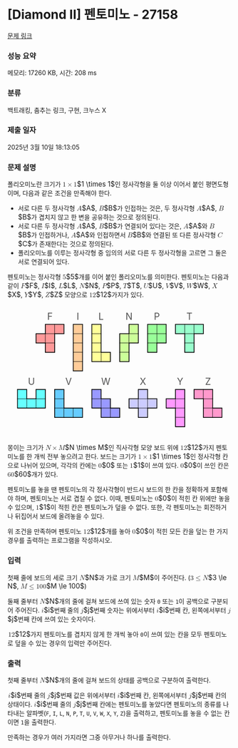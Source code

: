 # [Diamond II] 펜토미노 - 27158 

[문제 링크](https://www.acmicpc.net/problem/27158) 

### 성능 요약

메모리: 17260 KB, 시간: 208 ms

### 분류

백트래킹, 춤추는 링크, 구현, 크누스 X

### 제출 일자

2025년 3월 10일 18:13:05

### 문제 설명

<p>폴리오미노란 크기가 <mjx-container class="MathJax" jax="CHTML" style="font-size: 109%; position: relative;"><mjx-math class="MJX-TEX" aria-hidden="true"><mjx-mn class="mjx-n"><mjx-c class="mjx-c31"></mjx-c></mjx-mn><mjx-mo class="mjx-n" space="3"><mjx-c class="mjx-cD7"></mjx-c></mjx-mo><mjx-mn class="mjx-n" space="3"><mjx-c class="mjx-c31"></mjx-c></mjx-mn></mjx-math><mjx-assistive-mml unselectable="on" display="inline"><math xmlns="http://www.w3.org/1998/Math/MathML"><mn>1</mn><mo>×</mo><mn>1</mn></math></mjx-assistive-mml><span aria-hidden="true" class="no-mathjax mjx-copytext">$1 \times 1$</span></mjx-container>인 정사각형을 둘 이상 이어서 붙인 평면도형이며, 다음과 같은 조건을 만족해야 한다.</p>

<ul>
	<li>서로 다른 두 정사각형 <mjx-container class="MathJax" jax="CHTML" style="font-size: 109%; position: relative;"><mjx-math class="MJX-TEX" aria-hidden="true"><mjx-mi class="mjx-i"><mjx-c class="mjx-c1D434 TEX-I"></mjx-c></mjx-mi></mjx-math><mjx-assistive-mml unselectable="on" display="inline"><math xmlns="http://www.w3.org/1998/Math/MathML"><mi>A</mi></math></mjx-assistive-mml><span aria-hidden="true" class="no-mathjax mjx-copytext">$A$</span></mjx-container>, <mjx-container class="MathJax" jax="CHTML" style="font-size: 109%; position: relative;"><mjx-math class="MJX-TEX" aria-hidden="true"><mjx-mi class="mjx-i"><mjx-c class="mjx-c1D435 TEX-I"></mjx-c></mjx-mi></mjx-math><mjx-assistive-mml unselectable="on" display="inline"><math xmlns="http://www.w3.org/1998/Math/MathML"><mi>B</mi></math></mjx-assistive-mml><span aria-hidden="true" class="no-mathjax mjx-copytext">$B$</span></mjx-container>가 인접하는 것은, 두 정사각형 <mjx-container class="MathJax" jax="CHTML" style="font-size: 109%; position: relative;"><mjx-math class="MJX-TEX" aria-hidden="true"><mjx-mi class="mjx-i"><mjx-c class="mjx-c1D434 TEX-I"></mjx-c></mjx-mi></mjx-math><mjx-assistive-mml unselectable="on" display="inline"><math xmlns="http://www.w3.org/1998/Math/MathML"><mi>A</mi></math></mjx-assistive-mml><span aria-hidden="true" class="no-mathjax mjx-copytext">$A$</span></mjx-container>, <mjx-container class="MathJax" jax="CHTML" style="font-size: 109%; position: relative;"><mjx-math class="MJX-TEX" aria-hidden="true"><mjx-mi class="mjx-i"><mjx-c class="mjx-c1D435 TEX-I"></mjx-c></mjx-mi></mjx-math><mjx-assistive-mml unselectable="on" display="inline"><math xmlns="http://www.w3.org/1998/Math/MathML"><mi>B</mi></math></mjx-assistive-mml><span aria-hidden="true" class="no-mathjax mjx-copytext">$B$</span></mjx-container>가 겹치지 않고 한 변을 공유하는 것으로 정의된다.</li>
	<li>서로 다른 두 정사각형 <mjx-container class="MathJax" jax="CHTML" style="font-size: 109%; position: relative;"><mjx-math class="MJX-TEX" aria-hidden="true"><mjx-mi class="mjx-i"><mjx-c class="mjx-c1D434 TEX-I"></mjx-c></mjx-mi></mjx-math><mjx-assistive-mml unselectable="on" display="inline"><math xmlns="http://www.w3.org/1998/Math/MathML"><mi>A</mi></math></mjx-assistive-mml><span aria-hidden="true" class="no-mathjax mjx-copytext">$A$</span></mjx-container>, <mjx-container class="MathJax" jax="CHTML" style="font-size: 109%; position: relative;"><mjx-math class="MJX-TEX" aria-hidden="true"><mjx-mi class="mjx-i"><mjx-c class="mjx-c1D435 TEX-I"></mjx-c></mjx-mi></mjx-math><mjx-assistive-mml unselectable="on" display="inline"><math xmlns="http://www.w3.org/1998/Math/MathML"><mi>B</mi></math></mjx-assistive-mml><span aria-hidden="true" class="no-mathjax mjx-copytext">$B$</span></mjx-container>가 연결되어 있다는 것은, <mjx-container class="MathJax" jax="CHTML" style="font-size: 109%; position: relative;"><mjx-math class="MJX-TEX" aria-hidden="true"><mjx-mi class="mjx-i"><mjx-c class="mjx-c1D434 TEX-I"></mjx-c></mjx-mi></mjx-math><mjx-assistive-mml unselectable="on" display="inline"><math xmlns="http://www.w3.org/1998/Math/MathML"><mi>A</mi></math></mjx-assistive-mml><span aria-hidden="true" class="no-mathjax mjx-copytext">$A$</span></mjx-container>와 <mjx-container class="MathJax" jax="CHTML" style="font-size: 109%; position: relative;"><mjx-math class="MJX-TEX" aria-hidden="true"><mjx-mi class="mjx-i"><mjx-c class="mjx-c1D435 TEX-I"></mjx-c></mjx-mi></mjx-math><mjx-assistive-mml unselectable="on" display="inline"><math xmlns="http://www.w3.org/1998/Math/MathML"><mi>B</mi></math></mjx-assistive-mml><span aria-hidden="true" class="no-mathjax mjx-copytext">$B$</span></mjx-container>가 인접하거나, <mjx-container class="MathJax" jax="CHTML" style="font-size: 109%; position: relative;"><mjx-math class="MJX-TEX" aria-hidden="true"><mjx-mi class="mjx-i"><mjx-c class="mjx-c1D434 TEX-I"></mjx-c></mjx-mi></mjx-math><mjx-assistive-mml unselectable="on" display="inline"><math xmlns="http://www.w3.org/1998/Math/MathML"><mi>A</mi></math></mjx-assistive-mml><span aria-hidden="true" class="no-mathjax mjx-copytext">$A$</span></mjx-container>와 인접하면서 <mjx-container class="MathJax" jax="CHTML" style="font-size: 109%; position: relative;"><mjx-math class="MJX-TEX" aria-hidden="true"><mjx-mi class="mjx-i"><mjx-c class="mjx-c1D435 TEX-I"></mjx-c></mjx-mi></mjx-math><mjx-assistive-mml unselectable="on" display="inline"><math xmlns="http://www.w3.org/1998/Math/MathML"><mi>B</mi></math></mjx-assistive-mml><span aria-hidden="true" class="no-mathjax mjx-copytext">$B$</span></mjx-container>와 연결된 또 다른 정사각형 <mjx-container class="MathJax" jax="CHTML" style="font-size: 109%; position: relative;"><mjx-math class="MJX-TEX" aria-hidden="true"><mjx-mi class="mjx-i"><mjx-c class="mjx-c1D436 TEX-I"></mjx-c></mjx-mi></mjx-math><mjx-assistive-mml unselectable="on" display="inline"><math xmlns="http://www.w3.org/1998/Math/MathML"><mi>C</mi></math></mjx-assistive-mml><span aria-hidden="true" class="no-mathjax mjx-copytext">$C$</span></mjx-container>가 존재한다는 것으로 정의된다.</li>
	<li>폴리오미노를 이루는 정사각형 중 임의의 서로 다른 두 정사각형을 고르면 그 둘은 서로 연결되어 있다.</li>
</ul>

<p>펜토미노는 정사각형 <mjx-container class="MathJax" jax="CHTML" style="font-size: 109%; position: relative;"><mjx-math class="MJX-TEX" aria-hidden="true"><mjx-mn class="mjx-n"><mjx-c class="mjx-c35"></mjx-c></mjx-mn></mjx-math><mjx-assistive-mml unselectable="on" display="inline"><math xmlns="http://www.w3.org/1998/Math/MathML"><mn>5</mn></math></mjx-assistive-mml><span aria-hidden="true" class="no-mathjax mjx-copytext">$5$</span></mjx-container>개를 이어 붙인 폴리오미노를 의미한다. 펜토미노는 다음과 같이 <mjx-container class="MathJax" jax="CHTML" style="font-size: 109%; position: relative;"><mjx-math class="MJX-TEX" aria-hidden="true"><mjx-mi class="mjx-i"><mjx-c class="mjx-c1D439 TEX-I"></mjx-c></mjx-mi></mjx-math><mjx-assistive-mml unselectable="on" display="inline"><math xmlns="http://www.w3.org/1998/Math/MathML"><mi>F</mi></math></mjx-assistive-mml><span aria-hidden="true" class="no-mathjax mjx-copytext">$F$</span></mjx-container>, <mjx-container class="MathJax" jax="CHTML" style="font-size: 109%; position: relative;"><mjx-math class="MJX-TEX" aria-hidden="true"><mjx-mi class="mjx-i"><mjx-c class="mjx-c1D43C TEX-I"></mjx-c></mjx-mi></mjx-math><mjx-assistive-mml unselectable="on" display="inline"><math xmlns="http://www.w3.org/1998/Math/MathML"><mi>I</mi></math></mjx-assistive-mml><span aria-hidden="true" class="no-mathjax mjx-copytext">$I$</span></mjx-container>, <mjx-container class="MathJax" jax="CHTML" style="font-size: 109%; position: relative;"><mjx-math class="MJX-TEX" aria-hidden="true"><mjx-mi class="mjx-i"><mjx-c class="mjx-c1D43F TEX-I"></mjx-c></mjx-mi></mjx-math><mjx-assistive-mml unselectable="on" display="inline"><math xmlns="http://www.w3.org/1998/Math/MathML"><mi>L</mi></math></mjx-assistive-mml><span aria-hidden="true" class="no-mathjax mjx-copytext">$L$</span></mjx-container>, <mjx-container class="MathJax" jax="CHTML" style="font-size: 109%; position: relative;"><mjx-math class="MJX-TEX" aria-hidden="true"><mjx-mi class="mjx-i"><mjx-c class="mjx-c1D441 TEX-I"></mjx-c></mjx-mi></mjx-math><mjx-assistive-mml unselectable="on" display="inline"><math xmlns="http://www.w3.org/1998/Math/MathML"><mi>N</mi></math></mjx-assistive-mml><span aria-hidden="true" class="no-mathjax mjx-copytext">$N$</span></mjx-container>, <mjx-container class="MathJax" jax="CHTML" style="font-size: 109%; position: relative;"><mjx-math class="MJX-TEX" aria-hidden="true"><mjx-mi class="mjx-i"><mjx-c class="mjx-c1D443 TEX-I"></mjx-c></mjx-mi></mjx-math><mjx-assistive-mml unselectable="on" display="inline"><math xmlns="http://www.w3.org/1998/Math/MathML"><mi>P</mi></math></mjx-assistive-mml><span aria-hidden="true" class="no-mathjax mjx-copytext">$P$</span></mjx-container>, <mjx-container class="MathJax" jax="CHTML" style="font-size: 109%; position: relative;"><mjx-math class="MJX-TEX" aria-hidden="true"><mjx-mi class="mjx-i"><mjx-c class="mjx-c1D447 TEX-I"></mjx-c></mjx-mi></mjx-math><mjx-assistive-mml unselectable="on" display="inline"><math xmlns="http://www.w3.org/1998/Math/MathML"><mi>T</mi></math></mjx-assistive-mml><span aria-hidden="true" class="no-mathjax mjx-copytext">$T$</span></mjx-container>, <mjx-container class="MathJax" jax="CHTML" style="font-size: 109%; position: relative;"><mjx-math class="MJX-TEX" aria-hidden="true"><mjx-mi class="mjx-i"><mjx-c class="mjx-c1D448 TEX-I"></mjx-c></mjx-mi></mjx-math><mjx-assistive-mml unselectable="on" display="inline"><math xmlns="http://www.w3.org/1998/Math/MathML"><mi>U</mi></math></mjx-assistive-mml><span aria-hidden="true" class="no-mathjax mjx-copytext">$U$</span></mjx-container>, <mjx-container class="MathJax" jax="CHTML" style="font-size: 109%; position: relative;"><mjx-math class="MJX-TEX" aria-hidden="true"><mjx-mi class="mjx-i"><mjx-c class="mjx-c1D449 TEX-I"></mjx-c></mjx-mi></mjx-math><mjx-assistive-mml unselectable="on" display="inline"><math xmlns="http://www.w3.org/1998/Math/MathML"><mi>V</mi></math></mjx-assistive-mml><span aria-hidden="true" class="no-mathjax mjx-copytext">$V$</span></mjx-container>, <mjx-container class="MathJax" jax="CHTML" style="font-size: 109%; position: relative;"><mjx-math class="MJX-TEX" aria-hidden="true"><mjx-mi class="mjx-i"><mjx-c class="mjx-c1D44A TEX-I"></mjx-c></mjx-mi></mjx-math><mjx-assistive-mml unselectable="on" display="inline"><math xmlns="http://www.w3.org/1998/Math/MathML"><mi>W</mi></math></mjx-assistive-mml><span aria-hidden="true" class="no-mathjax mjx-copytext">$W$</span></mjx-container>, <mjx-container class="MathJax" jax="CHTML" style="font-size: 109%; position: relative;"><mjx-math class="MJX-TEX" aria-hidden="true"><mjx-mi class="mjx-i"><mjx-c class="mjx-c1D44B TEX-I"></mjx-c></mjx-mi></mjx-math><mjx-assistive-mml unselectable="on" display="inline"><math xmlns="http://www.w3.org/1998/Math/MathML"><mi>X</mi></math></mjx-assistive-mml><span aria-hidden="true" class="no-mathjax mjx-copytext">$X$</span></mjx-container>, <mjx-container class="MathJax" jax="CHTML" style="font-size: 109%; position: relative;"><mjx-math class="MJX-TEX" aria-hidden="true"><mjx-mi class="mjx-i"><mjx-c class="mjx-c1D44C TEX-I"></mjx-c></mjx-mi></mjx-math><mjx-assistive-mml unselectable="on" display="inline"><math xmlns="http://www.w3.org/1998/Math/MathML"><mi>Y</mi></math></mjx-assistive-mml><span aria-hidden="true" class="no-mathjax mjx-copytext">$Y$</span></mjx-container>, <mjx-container class="MathJax" jax="CHTML" style="font-size: 109%; position: relative;"><mjx-math class="MJX-TEX" aria-hidden="true"><mjx-mi class="mjx-i"><mjx-c class="mjx-c1D44D TEX-I"></mjx-c></mjx-mi></mjx-math><mjx-assistive-mml unselectable="on" display="inline"><math xmlns="http://www.w3.org/1998/Math/MathML"><mi>Z</mi></math></mjx-assistive-mml><span aria-hidden="true" class="no-mathjax mjx-copytext">$Z$</span></mjx-container> 모양으로 <mjx-container class="MathJax" jax="CHTML" style="font-size: 109%; position: relative;"><mjx-math class="MJX-TEX" aria-hidden="true"><mjx-mn class="mjx-n"><mjx-c class="mjx-c31"></mjx-c><mjx-c class="mjx-c32"></mjx-c></mjx-mn></mjx-math><mjx-assistive-mml unselectable="on" display="inline"><math xmlns="http://www.w3.org/1998/Math/MathML"><mn>12</mn></math></mjx-assistive-mml><span aria-hidden="true" class="no-mathjax mjx-copytext">$12$</span></mjx-container>가지가 있다.</p>

<div style="text-align:center;max-width:724.5px; margin: 0 auto"><svg preserveAspectRatio="xMinYMin meet" viewBox="0 0 724.5 424.5"> <text fill="#555555" font-size="30" text-anchor="middle" x="137.25" y="47.25">F</text> <text fill="#555555" font-size="30" text-anchor="middle" x="227.25" y="47.25">I</text> <text fill="#555555" font-size="30" text-anchor="middle" x="302.25" y="47.25">L</text> <text fill="#555555" font-size="30" text-anchor="middle" x="392.25" y="47.25">N</text> <text fill="#555555" font-size="30" text-anchor="middle" x="482.25" y="47.25">P</text> <text fill="#555555" font-size="30" text-anchor="middle" x="587.25" y="47.25">T</text> <text fill="#555555" font-size="30" text-anchor="middle" x="77.25" y="257.25">U</text> <text fill="#555555" font-size="30" text-anchor="middle" x="197.25" y="257.25">V</text> <text fill="#555555" font-size="30" text-anchor="middle" x="317.25" y="257.25">W</text> <text fill="#555555" font-size="30" text-anchor="middle" x="437.25" y="257.25">X</text> <text fill="#555555" font-size="30" text-anchor="middle" x="557.25" y="257.25">Y</text> <text fill="#555555" font-size="30" text-anchor="middle" x="647.25" y="257.25">Z</text> <rect height="30" style="fill:rgb(255,153,153);stroke-width:1;stroke:rgb(0,0,0)" width="30" x="122.25" y="62.25"></rect> <rect height="30" style="fill:rgb(255,153,153);stroke-width:1;stroke:rgb(0,0,0)" width="30" x="152.25" y="62.25"></rect> <rect height="30" style="fill:rgb(255,204,153);stroke-width:1;stroke:rgb(0,0,0)" width="30" x="212.25" y="62.25"></rect> <rect height="30" style="fill:rgb(255,255,153);stroke-width:1;stroke:rgb(0,0,0)" width="30" x="272.25" y="62.25"></rect> <rect height="30" style="fill:rgb(204,255,153);stroke-width:1;stroke:rgb(0,0,0)" width="30" x="392.25" y="62.25"></rect> <rect height="30" style="fill:rgb(153,255,153);stroke-width:1;stroke:rgb(0,0,0)" width="30" x="452.25" y="62.25"></rect> <rect height="30" style="fill:rgb(153,255,153);stroke-width:1;stroke:rgb(0,0,0)" width="30" x="482.25" y="62.25"></rect> <rect height="30" style="fill:rgb(153,255,204);stroke-width:1;stroke:rgb(0,0,0)" width="30" x="542.25" y="62.25"></rect> <rect height="30" style="fill:rgb(153,255,204);stroke-width:1;stroke:rgb(0,0,0)" width="30" x="572.25" y="62.25"></rect> <rect height="30" style="fill:rgb(153,255,204);stroke-width:1;stroke:rgb(0,0,0)" width="30" x="602.25" y="62.25"></rect> <rect height="30" style="fill:rgb(255,153,153);stroke-width:1;stroke:rgb(0,0,0)" width="30" x="92.25" y="92.25"></rect> <rect height="30" style="fill:rgb(255,153,153);stroke-width:1;stroke:rgb(0,0,0)" width="30" x="122.25" y="92.25"></rect> <rect height="30" style="fill:rgb(255,204,153);stroke-width:1;stroke:rgb(0,0,0)" width="30" x="212.25" y="92.25"></rect> <rect height="30" style="fill:rgb(255,255,153);stroke-width:1;stroke:rgb(0,0,0)" width="30" x="272.25" y="92.25"></rect> <rect height="30" style="fill:rgb(204,255,153);stroke-width:1;stroke:rgb(0,0,0)" width="30" x="362.25" y="92.25"></rect> <rect height="30" style="fill:rgb(204,255,153);stroke-width:1;stroke:rgb(0,0,0)" width="30" x="392.25" y="92.25"></rect> <rect height="30" style="fill:rgb(153,255,153);stroke-width:1;stroke:rgb(0,0,0)" width="30" x="452.25" y="92.25"></rect> <rect height="30" style="fill:rgb(153,255,153);stroke-width:1;stroke:rgb(0,0,0)" width="30" x="482.25" y="92.25"></rect> <rect height="30" style="fill:rgb(153,255,204);stroke-width:1;stroke:rgb(0,0,0)" width="30" x="572.25" y="92.25"></rect> <rect height="30" style="fill:rgb(255,153,153);stroke-width:1;stroke:rgb(0,0,0)" width="30" x="122.25" y="122.25"></rect> <rect height="30" style="fill:rgb(255,204,153);stroke-width:1;stroke:rgb(0,0,0)" width="30" x="212.25" y="122.25"></rect> <rect height="30" style="fill:rgb(255,255,153);stroke-width:1;stroke:rgb(0,0,0)" width="30" x="272.25" y="122.25"></rect> <rect height="30" style="fill:rgb(204,255,153);stroke-width:1;stroke:rgb(0,0,0)" width="30" x="362.25" y="122.25"></rect> <rect height="30" style="fill:rgb(153,255,153);stroke-width:1;stroke:rgb(0,0,0)" width="30" x="452.25" y="122.25"></rect> <rect height="30" style="fill:rgb(153,255,204);stroke-width:1;stroke:rgb(0,0,0)" width="30" x="572.25" y="122.25"></rect> <rect height="30" style="fill:rgb(255,204,153);stroke-width:1;stroke:rgb(0,0,0)" width="30" x="212.25" y="152.25"></rect> <rect height="30" style="fill:rgb(255,255,153);stroke-width:1;stroke:rgb(0,0,0)" width="30" x="272.25" y="152.25"></rect> <rect height="30" style="fill:rgb(255,255,153);stroke-width:1;stroke:rgb(0,0,0)" width="30" x="302.25" y="152.25"></rect> <rect height="30" style="fill:rgb(204,255,153);stroke-width:1;stroke:rgb(0,0,0)" width="30" x="362.25" y="152.25"></rect> <rect height="30" style="fill:rgb(255,204,153);stroke-width:1;stroke:rgb(0,0,0)" width="30" x="212.25" y="182.25"></rect> <rect height="30" style="fill:rgb(102,255,255);stroke-width:1;stroke:rgb(0,0,0)" width="30" x="32.25" y="272.25"></rect> <rect height="30" style="fill:rgb(102,255,255);stroke-width:1;stroke:rgb(0,0,0)" width="30" x="92.25" y="272.25"></rect> <rect height="30" style="fill:rgb(102,204,255);stroke-width:1;stroke:rgb(0,0,0)" width="30" x="152.25" y="272.25"></rect> <rect height="30" style="fill:rgb(153,153,255);stroke-width:1;stroke:rgb(0,0,0)" width="30" x="272.25" y="272.25"></rect> <rect height="30" style="fill:rgb(204,204,255);stroke-width:1;stroke:rgb(0,0,0)" width="30" x="422.25" y="272.25"></rect> <rect height="30" style="fill:rgb(255,153,255);stroke-width:1;stroke:rgb(0,0,0)" width="30" x="542.25" y="272.25"></rect> <rect height="30" style="fill:rgb(255,153,204);stroke-width:1;stroke:rgb(0,0,0)" width="30" x="602.25" y="272.25"></rect> <rect height="30" style="fill:rgb(255,153,204);stroke-width:1;stroke:rgb(0,0,0)" width="30" x="632.25" y="272.25"></rect> <rect height="30" style="fill:rgb(102,255,255);stroke-width:1;stroke:rgb(0,0,0)" width="30" x="32.25" y="302.25"></rect> <rect height="30" style="fill:rgb(102,255,255);stroke-width:1;stroke:rgb(0,0,0)" width="30" x="62.25" y="302.25"></rect> <rect height="30" style="fill:rgb(102,255,255);stroke-width:1;stroke:rgb(0,0,0)" width="30" x="92.25" y="302.25"></rect> <rect height="30" style="fill:rgb(102,204,255);stroke-width:1;stroke:rgb(0,0,0)" width="30" x="152.25" y="302.25"></rect> <rect height="30" style="fill:rgb(153,153,255);stroke-width:1;stroke:rgb(0,0,0)" width="30" x="272.25" y="302.25"></rect> <rect height="30" style="fill:rgb(153,153,255);stroke-width:1;stroke:rgb(0,0,0)" width="30" x="302.25" y="302.25"></rect> <rect height="30" style="fill:rgb(204,204,255);stroke-width:1;stroke:rgb(0,0,0)" width="30" x="392.25" y="302.25"></rect> <rect height="30" style="fill:rgb(204,204,255);stroke-width:1;stroke:rgb(0,0,0)" width="30" x="422.25" y="302.25"></rect> <rect height="30" style="fill:rgb(204,204,255);stroke-width:1;stroke:rgb(0,0,0)" width="30" x="452.25" y="302.25"></rect> <rect height="30" style="fill:rgb(255,153,255);stroke-width:1;stroke:rgb(0,0,0)" width="30" x="512.25" y="302.25"></rect> <rect height="30" style="fill:rgb(255,153,255);stroke-width:1;stroke:rgb(0,0,0)" width="30" x="542.25" y="302.25"></rect> <rect height="30" style="fill:rgb(255,153,204);stroke-width:1;stroke:rgb(0,0,0)" width="30" x="632.25" y="302.25"></rect> <rect height="30" style="fill:rgb(102,204,255);stroke-width:1;stroke:rgb(0,0,0)" width="30" x="152.25" y="332.25"></rect> <rect height="30" style="fill:rgb(102,204,255);stroke-width:1;stroke:rgb(0,0,0)" width="30" x="182.25" y="332.25"></rect> <rect height="30" style="fill:rgb(102,204,255);stroke-width:1;stroke:rgb(0,0,0)" width="30" x="212.25" y="332.25"></rect> <rect height="30" style="fill:rgb(153,153,255);stroke-width:1;stroke:rgb(0,0,0)" width="30" x="302.25" y="332.25"></rect> <rect height="30" style="fill:rgb(153,153,255);stroke-width:1;stroke:rgb(0,0,0)" width="30" x="332.25" y="332.25"></rect> <rect height="30" style="fill:rgb(204,204,255);stroke-width:1;stroke:rgb(0,0,0)" width="30" x="422.25" y="332.25"></rect> <rect height="30" style="fill:rgb(255,153,255);stroke-width:1;stroke:rgb(0,0,0)" width="30" x="542.25" y="332.25"></rect> <rect height="30" style="fill:rgb(255,153,204);stroke-width:1;stroke:rgb(0,0,0)" width="30" x="632.25" y="332.25"></rect> <rect height="30" style="fill:rgb(255,153,204);stroke-width:1;stroke:rgb(0,0,0)" width="30" x="662.25" y="332.25"></rect> <rect height="30" style="fill:rgb(255,153,255);stroke-width:1;stroke:rgb(0,0,0)" width="30" x="542.25" y="362.25"></rect> <line style="stroke:rgb(0,0,0);stroke-width:2.25;stroke-linecap:round" x1="122.25" x2="152.25" y1="62.25" y2="62.25"></line> <line style="stroke:rgb(0,0,0);stroke-width:2.25;stroke-linecap:round" x1="122.25" x2="122.25" y1="62.25" y2="92.25"></line> <line style="stroke:rgb(0,0,0);stroke-width:2.25;stroke-linecap:round" x1="152.25" x2="182.25" y1="62.25" y2="62.25"></line> <line style="stroke:rgb(0,0,0);stroke-width:2.25;stroke-linecap:round" x1="152.25" x2="182.25" y1="92.25" y2="92.25"></line> <line style="stroke:rgb(0,0,0);stroke-width:2.25;stroke-linecap:round" x1="182.25" x2="182.25" y1="62.25" y2="92.25"></line> <line style="stroke:rgb(0,0,0);stroke-width:2.25;stroke-linecap:round" x1="212.25" x2="242.25" y1="62.25" y2="62.25"></line> <line style="stroke:rgb(0,0,0);stroke-width:2.25;stroke-linecap:round" x1="212.25" x2="212.25" y1="62.25" y2="92.25"></line> <line style="stroke:rgb(0,0,0);stroke-width:2.25;stroke-linecap:round" x1="242.25" x2="242.25" y1="62.25" y2="92.25"></line> <line style="stroke:rgb(0,0,0);stroke-width:2.25;stroke-linecap:round" x1="272.25" x2="302.25" y1="62.25" y2="62.25"></line> <line style="stroke:rgb(0,0,0);stroke-width:2.25;stroke-linecap:round" x1="272.25" x2="272.25" y1="62.25" y2="92.25"></line> <line style="stroke:rgb(0,0,0);stroke-width:2.25;stroke-linecap:round" x1="302.25" x2="302.25" y1="62.25" y2="92.25"></line> <line style="stroke:rgb(0,0,0);stroke-width:2.25;stroke-linecap:round" x1="392.25" x2="422.25" y1="62.25" y2="62.25"></line> <line style="stroke:rgb(0,0,0);stroke-width:2.25;stroke-linecap:round" x1="392.25" x2="392.25" y1="62.25" y2="92.25"></line> <line style="stroke:rgb(0,0,0);stroke-width:2.25;stroke-linecap:round" x1="422.25" x2="422.25" y1="62.25" y2="92.25"></line> <line style="stroke:rgb(0,0,0);stroke-width:2.25;stroke-linecap:round" x1="452.25" x2="482.25" y1="62.25" y2="62.25"></line> <line style="stroke:rgb(0,0,0);stroke-width:2.25;stroke-linecap:round" x1="452.25" x2="452.25" y1="62.25" y2="92.25"></line> <line style="stroke:rgb(0,0,0);stroke-width:2.25;stroke-linecap:round" x1="482.25" x2="512.25" y1="62.25" y2="62.25"></line> <line style="stroke:rgb(0,0,0);stroke-width:2.25;stroke-linecap:round" x1="512.25" x2="512.25" y1="62.25" y2="92.25"></line> <line style="stroke:rgb(0,0,0);stroke-width:2.25;stroke-linecap:round" x1="542.25" x2="572.25" y1="62.25" y2="62.25"></line> <line style="stroke:rgb(0,0,0);stroke-width:2.25;stroke-linecap:round" x1="542.25" x2="542.25" y1="62.25" y2="92.25"></line> <line style="stroke:rgb(0,0,0);stroke-width:2.25;stroke-linecap:round" x1="542.25" x2="572.25" y1="92.25" y2="92.25"></line> <line style="stroke:rgb(0,0,0);stroke-width:2.25;stroke-linecap:round" x1="572.25" x2="602.25" y1="62.25" y2="62.25"></line> <line style="stroke:rgb(0,0,0);stroke-width:2.25;stroke-linecap:round" x1="602.25" x2="632.25" y1="62.25" y2="62.25"></line> <line style="stroke:rgb(0,0,0);stroke-width:2.25;stroke-linecap:round" x1="602.25" x2="632.25" y1="92.25" y2="92.25"></line> <line style="stroke:rgb(0,0,0);stroke-width:2.25;stroke-linecap:round" x1="632.25" x2="632.25" y1="62.25" y2="92.25"></line> <line style="stroke:rgb(0,0,0);stroke-width:2.25;stroke-linecap:round" x1="92.25" x2="122.25" y1="92.25" y2="92.25"></line> <line style="stroke:rgb(0,0,0);stroke-width:2.25;stroke-linecap:round" x1="92.25" x2="92.25" y1="92.25" y2="122.25"></line> <line style="stroke:rgb(0,0,0);stroke-width:2.25;stroke-linecap:round" x1="92.25" x2="122.25" y1="122.25" y2="122.25"></line> <line style="stroke:rgb(0,0,0);stroke-width:2.25;stroke-linecap:round" x1="152.25" x2="152.25" y1="92.25" y2="122.25"></line> <line style="stroke:rgb(0,0,0);stroke-width:2.25;stroke-linecap:round" x1="212.25" x2="212.25" y1="92.25" y2="122.25"></line> <line style="stroke:rgb(0,0,0);stroke-width:2.25;stroke-linecap:round" x1="242.25" x2="242.25" y1="92.25" y2="122.25"></line> <line style="stroke:rgb(0,0,0);stroke-width:2.25;stroke-linecap:round" x1="272.25" x2="272.25" y1="92.25" y2="122.25"></line> <line style="stroke:rgb(0,0,0);stroke-width:2.25;stroke-linecap:round" x1="302.25" x2="302.25" y1="92.25" y2="122.25"></line> <line style="stroke:rgb(0,0,0);stroke-width:2.25;stroke-linecap:round" x1="362.25" x2="392.25" y1="92.25" y2="92.25"></line> <line style="stroke:rgb(0,0,0);stroke-width:2.25;stroke-linecap:round" x1="362.25" x2="362.25" y1="92.25" y2="122.25"></line> <line style="stroke:rgb(0,0,0);stroke-width:2.25;stroke-linecap:round" x1="392.25" x2="422.25" y1="122.25" y2="122.25"></line> <line style="stroke:rgb(0,0,0);stroke-width:2.25;stroke-linecap:round" x1="422.25" x2="422.25" y1="92.25" y2="122.25"></line> <line style="stroke:rgb(0,0,0);stroke-width:2.25;stroke-linecap:round" x1="452.25" x2="452.25" y1="92.25" y2="122.25"></line> <line style="stroke:rgb(0,0,0);stroke-width:2.25;stroke-linecap:round" x1="482.25" x2="512.25" y1="122.25" y2="122.25"></line> <line style="stroke:rgb(0,0,0);stroke-width:2.25;stroke-linecap:round" x1="512.25" x2="512.25" y1="92.25" y2="122.25"></line> <line style="stroke:rgb(0,0,0);stroke-width:2.25;stroke-linecap:round" x1="572.25" x2="572.25" y1="92.25" y2="122.25"></line> <line style="stroke:rgb(0,0,0);stroke-width:2.25;stroke-linecap:round" x1="602.25" x2="602.25" y1="92.25" y2="122.25"></line> <line style="stroke:rgb(0,0,0);stroke-width:2.25;stroke-linecap:round" x1="122.25" x2="122.25" y1="122.25" y2="152.25"></line> <line style="stroke:rgb(0,0,0);stroke-width:2.25;stroke-linecap:round" x1="122.25" x2="152.25" y1="152.25" y2="152.25"></line> <line style="stroke:rgb(0,0,0);stroke-width:2.25;stroke-linecap:round" x1="152.25" x2="152.25" y1="122.25" y2="152.25"></line> <line style="stroke:rgb(0,0,0);stroke-width:2.25;stroke-linecap:round" x1="212.25" x2="212.25" y1="122.25" y2="152.25"></line> <line style="stroke:rgb(0,0,0);stroke-width:2.25;stroke-linecap:round" x1="242.25" x2="242.25" y1="122.25" y2="152.25"></line> <line style="stroke:rgb(0,0,0);stroke-width:2.25;stroke-linecap:round" x1="272.25" x2="272.25" y1="122.25" y2="152.25"></line> <line style="stroke:rgb(0,0,0);stroke-width:2.25;stroke-linecap:round" x1="302.25" x2="302.25" y1="122.25" y2="152.25"></line> <line style="stroke:rgb(0,0,0);stroke-width:2.25;stroke-linecap:round" x1="362.25" x2="362.25" y1="122.25" y2="152.25"></line> <line style="stroke:rgb(0,0,0);stroke-width:2.25;stroke-linecap:round" x1="392.25" x2="392.25" y1="122.25" y2="152.25"></line> <line style="stroke:rgb(0,0,0);stroke-width:2.25;stroke-linecap:round" x1="452.25" x2="452.25" y1="122.25" y2="152.25"></line> <line style="stroke:rgb(0,0,0);stroke-width:2.25;stroke-linecap:round" x1="452.25" x2="482.25" y1="152.25" y2="152.25"></line> <line style="stroke:rgb(0,0,0);stroke-width:2.25;stroke-linecap:round" x1="482.25" x2="482.25" y1="122.25" y2="152.25"></line> <line style="stroke:rgb(0,0,0);stroke-width:2.25;stroke-linecap:round" x1="572.25" x2="572.25" y1="122.25" y2="152.25"></line> <line style="stroke:rgb(0,0,0);stroke-width:2.25;stroke-linecap:round" x1="572.25" x2="602.25" y1="152.25" y2="152.25"></line> <line style="stroke:rgb(0,0,0);stroke-width:2.25;stroke-linecap:round" x1="602.25" x2="602.25" y1="122.25" y2="152.25"></line> <line style="stroke:rgb(0,0,0);stroke-width:2.25;stroke-linecap:round" x1="212.25" x2="212.25" y1="152.25" y2="182.25"></line> <line style="stroke:rgb(0,0,0);stroke-width:2.25;stroke-linecap:round" x1="242.25" x2="242.25" y1="152.25" y2="182.25"></line> <line style="stroke:rgb(0,0,0);stroke-width:2.25;stroke-linecap:round" x1="272.25" x2="272.25" y1="152.25" y2="182.25"></line> <line style="stroke:rgb(0,0,0);stroke-width:2.25;stroke-linecap:round" x1="272.25" x2="302.25" y1="182.25" y2="182.25"></line> <line style="stroke:rgb(0,0,0);stroke-width:2.25;stroke-linecap:round" x1="302.25" x2="332.25" y1="152.25" y2="152.25"></line> <line style="stroke:rgb(0,0,0);stroke-width:2.25;stroke-linecap:round" x1="302.25" x2="332.25" y1="182.25" y2="182.25"></line> <line style="stroke:rgb(0,0,0);stroke-width:2.25;stroke-linecap:round" x1="332.25" x2="332.25" y1="152.25" y2="182.25"></line> <line style="stroke:rgb(0,0,0);stroke-width:2.25;stroke-linecap:round" x1="362.25" x2="362.25" y1="152.25" y2="182.25"></line> <line style="stroke:rgb(0,0,0);stroke-width:2.25;stroke-linecap:round" x1="362.25" x2="392.25" y1="182.25" y2="182.25"></line> <line style="stroke:rgb(0,0,0);stroke-width:2.25;stroke-linecap:round" x1="392.25" x2="392.25" y1="152.25" y2="182.25"></line> <line style="stroke:rgb(0,0,0);stroke-width:2.25;stroke-linecap:round" x1="212.25" x2="212.25" y1="182.25" y2="212.25"></line> <line style="stroke:rgb(0,0,0);stroke-width:2.25;stroke-linecap:round" x1="212.25" x2="242.25" y1="212.25" y2="212.25"></line> <line style="stroke:rgb(0,0,0);stroke-width:2.25;stroke-linecap:round" x1="242.25" x2="242.25" y1="182.25" y2="212.25"></line> <line style="stroke:rgb(0,0,0);stroke-width:2.25;stroke-linecap:round" x1="32.25" x2="62.25" y1="272.25" y2="272.25"></line> <line style="stroke:rgb(0,0,0);stroke-width:2.25;stroke-linecap:round" x1="32.25" x2="32.25" y1="272.25" y2="302.25"></line> <line style="stroke:rgb(0,0,0);stroke-width:2.25;stroke-linecap:round" x1="62.25" x2="62.25" y1="272.25" y2="302.25"></line> <line style="stroke:rgb(0,0,0);stroke-width:2.25;stroke-linecap:round" x1="92.25" x2="122.25" y1="272.25" y2="272.25"></line> <line style="stroke:rgb(0,0,0);stroke-width:2.25;stroke-linecap:round" x1="92.25" x2="92.25" y1="272.25" y2="302.25"></line> <line style="stroke:rgb(0,0,0);stroke-width:2.25;stroke-linecap:round" x1="122.25" x2="122.25" y1="272.25" y2="302.25"></line> <line style="stroke:rgb(0,0,0);stroke-width:2.25;stroke-linecap:round" x1="152.25" x2="182.25" y1="272.25" y2="272.25"></line> <line style="stroke:rgb(0,0,0);stroke-width:2.25;stroke-linecap:round" x1="152.25" x2="152.25" y1="272.25" y2="302.25"></line> <line style="stroke:rgb(0,0,0);stroke-width:2.25;stroke-linecap:round" x1="182.25" x2="182.25" y1="272.25" y2="302.25"></line> <line style="stroke:rgb(0,0,0);stroke-width:2.25;stroke-linecap:round" x1="272.25" x2="302.25" y1="272.25" y2="272.25"></line> <line style="stroke:rgb(0,0,0);stroke-width:2.25;stroke-linecap:round" x1="272.25" x2="272.25" y1="272.25" y2="302.25"></line> <line style="stroke:rgb(0,0,0);stroke-width:2.25;stroke-linecap:round" x1="302.25" x2="302.25" y1="272.25" y2="302.25"></line> <line style="stroke:rgb(0,0,0);stroke-width:2.25;stroke-linecap:round" x1="422.25" x2="452.25" y1="272.25" y2="272.25"></line> <line style="stroke:rgb(0,0,0);stroke-width:2.25;stroke-linecap:round" x1="422.25" x2="422.25" y1="272.25" y2="302.25"></line> <line style="stroke:rgb(0,0,0);stroke-width:2.25;stroke-linecap:round" x1="452.25" x2="452.25" y1="272.25" y2="302.25"></line> <line style="stroke:rgb(0,0,0);stroke-width:2.25;stroke-linecap:round" x1="542.25" x2="572.25" y1="272.25" y2="272.25"></line> <line style="stroke:rgb(0,0,0);stroke-width:2.25;stroke-linecap:round" x1="542.25" x2="542.25" y1="272.25" y2="302.25"></line> <line style="stroke:rgb(0,0,0);stroke-width:2.25;stroke-linecap:round" x1="572.25" x2="572.25" y1="272.25" y2="302.25"></line> <line style="stroke:rgb(0,0,0);stroke-width:2.25;stroke-linecap:round" x1="602.25" x2="632.25" y1="272.25" y2="272.25"></line> <line style="stroke:rgb(0,0,0);stroke-width:2.25;stroke-linecap:round" x1="602.25" x2="602.25" y1="272.25" y2="302.25"></line> <line style="stroke:rgb(0,0,0);stroke-width:2.25;stroke-linecap:round" x1="602.25" x2="632.25" y1="302.25" y2="302.25"></line> <line style="stroke:rgb(0,0,0);stroke-width:2.25;stroke-linecap:round" x1="632.25" x2="662.25" y1="272.25" y2="272.25"></line> <line style="stroke:rgb(0,0,0);stroke-width:2.25;stroke-linecap:round" x1="662.25" x2="662.25" y1="272.25" y2="302.25"></line> <line style="stroke:rgb(0,0,0);stroke-width:2.25;stroke-linecap:round" x1="32.25" x2="32.25" y1="302.25" y2="332.25"></line> <line style="stroke:rgb(0,0,0);stroke-width:2.25;stroke-linecap:round" x1="32.25" x2="62.25" y1="332.25" y2="332.25"></line> <line style="stroke:rgb(0,0,0);stroke-width:2.25;stroke-linecap:round" x1="62.25" x2="92.25" y1="302.25" y2="302.25"></line> <line style="stroke:rgb(0,0,0);stroke-width:2.25;stroke-linecap:round" x1="62.25" x2="92.25" y1="332.25" y2="332.25"></line> <line style="stroke:rgb(0,0,0);stroke-width:2.25;stroke-linecap:round" x1="92.25" x2="122.25" y1="332.25" y2="332.25"></line> <line style="stroke:rgb(0,0,0);stroke-width:2.25;stroke-linecap:round" x1="122.25" x2="122.25" y1="302.25" y2="332.25"></line> <line style="stroke:rgb(0,0,0);stroke-width:2.25;stroke-linecap:round" x1="152.25" x2="152.25" y1="302.25" y2="332.25"></line> <line style="stroke:rgb(0,0,0);stroke-width:2.25;stroke-linecap:round" x1="182.25" x2="182.25" y1="302.25" y2="332.25"></line> <line style="stroke:rgb(0,0,0);stroke-width:2.25;stroke-linecap:round" x1="272.25" x2="272.25" y1="302.25" y2="332.25"></line> <line style="stroke:rgb(0,0,0);stroke-width:2.25;stroke-linecap:round" x1="272.25" x2="302.25" y1="332.25" y2="332.25"></line> <line style="stroke:rgb(0,0,0);stroke-width:2.25;stroke-linecap:round" x1="302.25" x2="332.25" y1="302.25" y2="302.25"></line> <line style="stroke:rgb(0,0,0);stroke-width:2.25;stroke-linecap:round" x1="332.25" x2="332.25" y1="302.25" y2="332.25"></line> <line style="stroke:rgb(0,0,0);stroke-width:2.25;stroke-linecap:round" x1="392.25" x2="422.25" y1="302.25" y2="302.25"></line> <line style="stroke:rgb(0,0,0);stroke-width:2.25;stroke-linecap:round" x1="392.25" x2="392.25" y1="302.25" y2="332.25"></line> <line style="stroke:rgb(0,0,0);stroke-width:2.25;stroke-linecap:round" x1="392.25" x2="422.25" y1="332.25" y2="332.25"></line> <line style="stroke:rgb(0,0,0);stroke-width:2.25;stroke-linecap:round" x1="452.25" x2="482.25" y1="302.25" y2="302.25"></line> <line style="stroke:rgb(0,0,0);stroke-width:2.25;stroke-linecap:round" x1="452.25" x2="482.25" y1="332.25" y2="332.25"></line> <line style="stroke:rgb(0,0,0);stroke-width:2.25;stroke-linecap:round" x1="482.25" x2="482.25" y1="302.25" y2="332.25"></line> <line style="stroke:rgb(0,0,0);stroke-width:2.25;stroke-linecap:round" x1="512.25" x2="542.25" y1="302.25" y2="302.25"></line> <line style="stroke:rgb(0,0,0);stroke-width:2.25;stroke-linecap:round" x1="512.25" x2="512.25" y1="302.25" y2="332.25"></line> <line style="stroke:rgb(0,0,0);stroke-width:2.25;stroke-linecap:round" x1="512.25" x2="542.25" y1="332.25" y2="332.25"></line> <line style="stroke:rgb(0,0,0);stroke-width:2.25;stroke-linecap:round" x1="572.25" x2="572.25" y1="302.25" y2="332.25"></line> <line style="stroke:rgb(0,0,0);stroke-width:2.25;stroke-linecap:round" x1="632.25" x2="632.25" y1="302.25" y2="332.25"></line> <line style="stroke:rgb(0,0,0);stroke-width:2.25;stroke-linecap:round" x1="662.25" x2="662.25" y1="302.25" y2="332.25"></line> <line style="stroke:rgb(0,0,0);stroke-width:2.25;stroke-linecap:round" x1="152.25" x2="152.25" y1="332.25" y2="362.25"></line> <line style="stroke:rgb(0,0,0);stroke-width:2.25;stroke-linecap:round" x1="152.25" x2="182.25" y1="362.25" y2="362.25"></line> <line style="stroke:rgb(0,0,0);stroke-width:2.25;stroke-linecap:round" x1="182.25" x2="212.25" y1="332.25" y2="332.25"></line> <line style="stroke:rgb(0,0,0);stroke-width:2.25;stroke-linecap:round" x1="182.25" x2="212.25" y1="362.25" y2="362.25"></line> <line style="stroke:rgb(0,0,0);stroke-width:2.25;stroke-linecap:round" x1="212.25" x2="242.25" y1="332.25" y2="332.25"></line> <line style="stroke:rgb(0,0,0);stroke-width:2.25;stroke-linecap:round" x1="212.25" x2="242.25" y1="362.25" y2="362.25"></line> <line style="stroke:rgb(0,0,0);stroke-width:2.25;stroke-linecap:round" x1="242.25" x2="242.25" y1="332.25" y2="362.25"></line> <line style="stroke:rgb(0,0,0);stroke-width:2.25;stroke-linecap:round" x1="302.25" x2="302.25" y1="332.25" y2="362.25"></line> <line style="stroke:rgb(0,0,0);stroke-width:2.25;stroke-linecap:round" x1="302.25" x2="332.25" y1="362.25" y2="362.25"></line> <line style="stroke:rgb(0,0,0);stroke-width:2.25;stroke-linecap:round" x1="332.25" x2="362.25" y1="332.25" y2="332.25"></line> <line style="stroke:rgb(0,0,0);stroke-width:2.25;stroke-linecap:round" x1="332.25" x2="362.25" y1="362.25" y2="362.25"></line> <line style="stroke:rgb(0,0,0);stroke-width:2.25;stroke-linecap:round" x1="362.25" x2="362.25" y1="332.25" y2="362.25"></line> <line style="stroke:rgb(0,0,0);stroke-width:2.25;stroke-linecap:round" x1="422.25" x2="422.25" y1="332.25" y2="362.25"></line> <line style="stroke:rgb(0,0,0);stroke-width:2.25;stroke-linecap:round" x1="422.25" x2="452.25" y1="362.25" y2="362.25"></line> <line style="stroke:rgb(0,0,0);stroke-width:2.25;stroke-linecap:round" x1="452.25" x2="452.25" y1="332.25" y2="362.25"></line> <line style="stroke:rgb(0,0,0);stroke-width:2.25;stroke-linecap:round" x1="542.25" x2="542.25" y1="332.25" y2="362.25"></line> <line style="stroke:rgb(0,0,0);stroke-width:2.25;stroke-linecap:round" x1="572.25" x2="572.25" y1="332.25" y2="362.25"></line> <line style="stroke:rgb(0,0,0);stroke-width:2.25;stroke-linecap:round" x1="632.25" x2="632.25" y1="332.25" y2="362.25"></line> <line style="stroke:rgb(0,0,0);stroke-width:2.25;stroke-linecap:round" x1="632.25" x2="662.25" y1="362.25" y2="362.25"></line> <line style="stroke:rgb(0,0,0);stroke-width:2.25;stroke-linecap:round" x1="662.25" x2="692.25" y1="332.25" y2="332.25"></line> <line style="stroke:rgb(0,0,0);stroke-width:2.25;stroke-linecap:round" x1="662.25" x2="692.25" y1="362.25" y2="362.25"></line> <line style="stroke:rgb(0,0,0);stroke-width:2.25;stroke-linecap:round" x1="692.25" x2="692.25" y1="332.25" y2="362.25"></line> <line style="stroke:rgb(0,0,0);stroke-width:2.25;stroke-linecap:round" x1="542.25" x2="542.25" y1="362.25" y2="392.25"></line> <line style="stroke:rgb(0,0,0);stroke-width:2.25;stroke-linecap:round" x1="542.25" x2="572.25" y1="392.25" y2="392.25"></line> <line style="stroke:rgb(0,0,0);stroke-width:2.25;stroke-linecap:round" x1="572.25" x2="572.25" y1="362.25" y2="392.25"></line> </svg></div>

<p>몽이는 크기가 <mjx-container class="MathJax" jax="CHTML" style="font-size: 109%; position: relative;"><mjx-math class="MJX-TEX" aria-hidden="true"><mjx-mi class="mjx-i"><mjx-c class="mjx-c1D441 TEX-I"></mjx-c></mjx-mi><mjx-mo class="mjx-n" space="3"><mjx-c class="mjx-cD7"></mjx-c></mjx-mo><mjx-mi class="mjx-i" space="3"><mjx-c class="mjx-c1D440 TEX-I"></mjx-c></mjx-mi></mjx-math><mjx-assistive-mml unselectable="on" display="inline"><math xmlns="http://www.w3.org/1998/Math/MathML"><mi>N</mi><mo>×</mo><mi>M</mi></math></mjx-assistive-mml><span aria-hidden="true" class="no-mathjax mjx-copytext">$N \times M$</span></mjx-container>인 직사각형 모양 보드 위에 <mjx-container class="MathJax" jax="CHTML" style="font-size: 109%; position: relative;"><mjx-math class="MJX-TEX" aria-hidden="true"><mjx-mn class="mjx-n"><mjx-c class="mjx-c31"></mjx-c><mjx-c class="mjx-c32"></mjx-c></mjx-mn></mjx-math><mjx-assistive-mml unselectable="on" display="inline"><math xmlns="http://www.w3.org/1998/Math/MathML"><mn>12</mn></math></mjx-assistive-mml><span aria-hidden="true" class="no-mathjax mjx-copytext">$12$</span></mjx-container>가지 펜토미노를 한 개씩 전부 놓으려고 한다. 보드는 크기가 <mjx-container class="MathJax" jax="CHTML" style="font-size: 109%; position: relative;"><mjx-math class="MJX-TEX" aria-hidden="true"><mjx-mn class="mjx-n"><mjx-c class="mjx-c31"></mjx-c></mjx-mn><mjx-mo class="mjx-n" space="3"><mjx-c class="mjx-cD7"></mjx-c></mjx-mo><mjx-mn class="mjx-n" space="3"><mjx-c class="mjx-c31"></mjx-c></mjx-mn></mjx-math><mjx-assistive-mml unselectable="on" display="inline"><math xmlns="http://www.w3.org/1998/Math/MathML"><mn>1</mn><mo>×</mo><mn>1</mn></math></mjx-assistive-mml><span aria-hidden="true" class="no-mathjax mjx-copytext">$1 \times 1$</span></mjx-container>인 정사각형 칸으로 나뉘어 있으며, 각각의 칸에는 <mjx-container class="MathJax" jax="CHTML" style="font-size: 109%; position: relative;"><mjx-math class="MJX-TEX" aria-hidden="true"><mjx-mn class="mjx-n"><mjx-c class="mjx-c30"></mjx-c></mjx-mn></mjx-math><mjx-assistive-mml unselectable="on" display="inline"><math xmlns="http://www.w3.org/1998/Math/MathML"><mn>0</mn></math></mjx-assistive-mml><span aria-hidden="true" class="no-mathjax mjx-copytext">$0$</span></mjx-container> 또는 <mjx-container class="MathJax" jax="CHTML" style="font-size: 109%; position: relative;"><mjx-math class="MJX-TEX" aria-hidden="true"><mjx-mn class="mjx-n"><mjx-c class="mjx-c31"></mjx-c></mjx-mn></mjx-math><mjx-assistive-mml unselectable="on" display="inline"><math xmlns="http://www.w3.org/1998/Math/MathML"><mn>1</mn></math></mjx-assistive-mml><span aria-hidden="true" class="no-mathjax mjx-copytext">$1$</span></mjx-container>이 쓰여 있다. <mjx-container class="MathJax" jax="CHTML" style="font-size: 109%; position: relative;"><mjx-math class="MJX-TEX" aria-hidden="true"><mjx-mn class="mjx-n"><mjx-c class="mjx-c30"></mjx-c></mjx-mn></mjx-math><mjx-assistive-mml unselectable="on" display="inline"><math xmlns="http://www.w3.org/1998/Math/MathML"><mn>0</mn></math></mjx-assistive-mml><span aria-hidden="true" class="no-mathjax mjx-copytext">$0$</span></mjx-container>이 쓰인 칸은 <mjx-container class="MathJax" jax="CHTML" style="font-size: 109%; position: relative;"><mjx-math class="MJX-TEX" aria-hidden="true"><mjx-mn class="mjx-n"><mjx-c class="mjx-c36"></mjx-c><mjx-c class="mjx-c30"></mjx-c></mjx-mn></mjx-math><mjx-assistive-mml unselectable="on" display="inline"><math xmlns="http://www.w3.org/1998/Math/MathML"><mn>60</mn></math></mjx-assistive-mml><span aria-hidden="true" class="no-mathjax mjx-copytext">$60$</span></mjx-container>개가 있다.</p>

<p>펜토미노를 놓을 땐 펜토미노의 각 정사각형이 반드시 보드의 한 칸을 정확하게 포함해야 하며, 펜토미노는 서로 겹칠 수 없다. 이때, 펜토미노는 <mjx-container class="MathJax" jax="CHTML" style="font-size: 109%; position: relative;"><mjx-math class="MJX-TEX" aria-hidden="true"><mjx-mn class="mjx-n"><mjx-c class="mjx-c30"></mjx-c></mjx-mn></mjx-math><mjx-assistive-mml unselectable="on" display="inline"><math xmlns="http://www.w3.org/1998/Math/MathML"><mn>0</mn></math></mjx-assistive-mml><span aria-hidden="true" class="no-mathjax mjx-copytext">$0$</span></mjx-container>이 적힌 칸 위에만 놓을 수 있으며, <mjx-container class="MathJax" jax="CHTML" style="font-size: 109%; position: relative;"><mjx-math class="MJX-TEX" aria-hidden="true"><mjx-mn class="mjx-n"><mjx-c class="mjx-c31"></mjx-c></mjx-mn></mjx-math><mjx-assistive-mml unselectable="on" display="inline"><math xmlns="http://www.w3.org/1998/Math/MathML"><mn>1</mn></math></mjx-assistive-mml><span aria-hidden="true" class="no-mathjax mjx-copytext">$1$</span></mjx-container>이 적힌 칸은 펜토미노가 덮을 수 없다. 또한, 각 펜토미노는 회전하거나 뒤집어서 보드에 올려놓을 수 있다.</p>

<p>위 조건을 만족하며 펜토미노 <mjx-container class="MathJax" jax="CHTML" style="font-size: 109%; position: relative;"><mjx-math class="MJX-TEX" aria-hidden="true"><mjx-mn class="mjx-n"><mjx-c class="mjx-c31"></mjx-c><mjx-c class="mjx-c32"></mjx-c></mjx-mn></mjx-math><mjx-assistive-mml unselectable="on" display="inline"><math xmlns="http://www.w3.org/1998/Math/MathML"><mn>12</mn></math></mjx-assistive-mml><span aria-hidden="true" class="no-mathjax mjx-copytext">$12$</span></mjx-container>개를 놓아 <mjx-container class="MathJax" jax="CHTML" style="font-size: 109%; position: relative;"><mjx-math class="MJX-TEX" aria-hidden="true"><mjx-mn class="mjx-n"><mjx-c class="mjx-c30"></mjx-c></mjx-mn></mjx-math><mjx-assistive-mml unselectable="on" display="inline"><math xmlns="http://www.w3.org/1998/Math/MathML"><mn>0</mn></math></mjx-assistive-mml><span aria-hidden="true" class="no-mathjax mjx-copytext">$0$</span></mjx-container>이 적힌 모든 칸을 덮는 한 가지 경우를 출력하는 프로그램을 작성하시오.</p>

### 입력 

 <p>첫째 줄에 보드의 세로 크기 <mjx-container class="MathJax" jax="CHTML" style="font-size: 109%; position: relative;"><mjx-math class="MJX-TEX" aria-hidden="true"><mjx-mi class="mjx-i"><mjx-c class="mjx-c1D441 TEX-I"></mjx-c></mjx-mi></mjx-math><mjx-assistive-mml unselectable="on" display="inline"><math xmlns="http://www.w3.org/1998/Math/MathML"><mi>N</mi></math></mjx-assistive-mml><span aria-hidden="true" class="no-mathjax mjx-copytext">$N$</span></mjx-container>과 가로 크기 <mjx-container class="MathJax" jax="CHTML" style="font-size: 109%; position: relative;"><mjx-math class="MJX-TEX" aria-hidden="true"><mjx-mi class="mjx-i"><mjx-c class="mjx-c1D440 TEX-I"></mjx-c></mjx-mi></mjx-math><mjx-assistive-mml unselectable="on" display="inline"><math xmlns="http://www.w3.org/1998/Math/MathML"><mi>M</mi></math></mjx-assistive-mml><span aria-hidden="true" class="no-mathjax mjx-copytext">$M$</span></mjx-container>이 주어진다. (<mjx-container class="MathJax" jax="CHTML" style="font-size: 109%; position: relative;"><mjx-math class="MJX-TEX" aria-hidden="true"><mjx-mn class="mjx-n"><mjx-c class="mjx-c33"></mjx-c></mjx-mn><mjx-mo class="mjx-n" space="4"><mjx-c class="mjx-c2264"></mjx-c></mjx-mo><mjx-mi class="mjx-i" space="4"><mjx-c class="mjx-c1D441 TEX-I"></mjx-c></mjx-mi></mjx-math><mjx-assistive-mml unselectable="on" display="inline"><math xmlns="http://www.w3.org/1998/Math/MathML"><mn>3</mn><mo>≤</mo><mi>N</mi></math></mjx-assistive-mml><span aria-hidden="true" class="no-mathjax mjx-copytext">$3 \le N$</span></mjx-container>, <mjx-container class="MathJax" jax="CHTML" style="font-size: 109%; position: relative;"><mjx-math class="MJX-TEX" aria-hidden="true"><mjx-mi class="mjx-i"><mjx-c class="mjx-c1D440 TEX-I"></mjx-c></mjx-mi><mjx-mo class="mjx-n" space="4"><mjx-c class="mjx-c2264"></mjx-c></mjx-mo><mjx-mn class="mjx-n" space="4"><mjx-c class="mjx-c31"></mjx-c><mjx-c class="mjx-c30"></mjx-c><mjx-c class="mjx-c30"></mjx-c></mjx-mn></mjx-math><mjx-assistive-mml unselectable="on" display="inline"><math xmlns="http://www.w3.org/1998/Math/MathML"><mi>M</mi><mo>≤</mo><mn>100</mn></math></mjx-assistive-mml><span aria-hidden="true" class="no-mathjax mjx-copytext">$M \le 100$</span></mjx-container>)</p>

<p>둘째 줄부터 <mjx-container class="MathJax" jax="CHTML" style="font-size: 109%; position: relative;"><mjx-math class="MJX-TEX" aria-hidden="true"><mjx-mi class="mjx-i"><mjx-c class="mjx-c1D441 TEX-I"></mjx-c></mjx-mi></mjx-math><mjx-assistive-mml unselectable="on" display="inline"><math xmlns="http://www.w3.org/1998/Math/MathML"><mi>N</mi></math></mjx-assistive-mml><span aria-hidden="true" class="no-mathjax mjx-copytext">$N$</span></mjx-container>개의 줄에 걸쳐 보드에 쓰여 있는 숫자 <code>0</code> 또는 <code>1</code>이 공백으로 구분되어 주어진다. <mjx-container class="MathJax" jax="CHTML" style="font-size: 109%; position: relative;"><mjx-math class="MJX-TEX" aria-hidden="true"><mjx-mi class="mjx-i"><mjx-c class="mjx-c1D456 TEX-I"></mjx-c></mjx-mi></mjx-math><mjx-assistive-mml unselectable="on" display="inline"><math xmlns="http://www.w3.org/1998/Math/MathML"><mi>i</mi></math></mjx-assistive-mml><span aria-hidden="true" class="no-mathjax mjx-copytext">$i$</span></mjx-container>번째 줄의 <mjx-container class="MathJax" jax="CHTML" style="font-size: 109%; position: relative;"><mjx-math class="MJX-TEX" aria-hidden="true"><mjx-mi class="mjx-i"><mjx-c class="mjx-c1D457 TEX-I"></mjx-c></mjx-mi></mjx-math><mjx-assistive-mml unselectable="on" display="inline"><math xmlns="http://www.w3.org/1998/Math/MathML"><mi>j</mi></math></mjx-assistive-mml><span aria-hidden="true" class="no-mathjax mjx-copytext">$j$</span></mjx-container>번째 숫자는 위에서부터 <mjx-container class="MathJax" jax="CHTML" style="font-size: 109%; position: relative;"><mjx-math class="MJX-TEX" aria-hidden="true"><mjx-mi class="mjx-i"><mjx-c class="mjx-c1D456 TEX-I"></mjx-c></mjx-mi></mjx-math><mjx-assistive-mml unselectable="on" display="inline"><math xmlns="http://www.w3.org/1998/Math/MathML"><mi>i</mi></math></mjx-assistive-mml><span aria-hidden="true" class="no-mathjax mjx-copytext">$i$</span></mjx-container>번째 칸, 왼쪽에서부터 <mjx-container class="MathJax" jax="CHTML" style="font-size: 109%; position: relative;"><mjx-math class="MJX-TEX" aria-hidden="true"><mjx-mi class="mjx-i"><mjx-c class="mjx-c1D457 TEX-I"></mjx-c></mjx-mi></mjx-math><mjx-assistive-mml unselectable="on" display="inline"><math xmlns="http://www.w3.org/1998/Math/MathML"><mi>j</mi></math></mjx-assistive-mml><span aria-hidden="true" class="no-mathjax mjx-copytext">$j$</span></mjx-container>번째 칸에 쓰여 있는 숫자이다.</p>

<p><mjx-container class="MathJax" jax="CHTML" style="font-size: 109%; position: relative;"> <mjx-math class="MJX-TEX" aria-hidden="true"><mjx-mn class="mjx-n"><mjx-c class="mjx-c31"></mjx-c><mjx-c class="mjx-c32"></mjx-c></mjx-mn></mjx-math><mjx-assistive-mml unselectable="on" display="inline"><math xmlns="http://www.w3.org/1998/Math/MathML"><mn>12</mn></math></mjx-assistive-mml><span aria-hidden="true" class="no-mathjax mjx-copytext">$12$</span></mjx-container>가지 펜토미노를 겹치지 않게 한 개씩 놓아 <code>0</code>이 쓰여 있는 칸을 모두 펜토미노로 덮을 수 있는 경우의 입력만 주어진다.</p>

### 출력 

 <p>첫째 줄부터 <mjx-container class="MathJax" jax="CHTML" style="font-size: 109%; position: relative;"><mjx-math class="MJX-TEX" aria-hidden="true"><mjx-mi class="mjx-i"><mjx-c class="mjx-c1D441 TEX-I"></mjx-c></mjx-mi></mjx-math><mjx-assistive-mml unselectable="on" display="inline"><math xmlns="http://www.w3.org/1998/Math/MathML"><mi>N</mi></math></mjx-assistive-mml><span aria-hidden="true" class="no-mathjax mjx-copytext">$N$</span></mjx-container>개의 줄에 걸쳐 보드의 상태를 공백으로 구분하여 출력한다.</p>

<p><mjx-container class="MathJax" jax="CHTML" style="font-size: 109%; position: relative;"> <mjx-math class="MJX-TEX" aria-hidden="true"><mjx-mi class="mjx-i"><mjx-c class="mjx-c1D456 TEX-I"></mjx-c></mjx-mi></mjx-math><mjx-assistive-mml unselectable="on" display="inline"><math xmlns="http://www.w3.org/1998/Math/MathML"><mi>i</mi></math></mjx-assistive-mml><span aria-hidden="true" class="no-mathjax mjx-copytext">$i$</span></mjx-container>번째 줄의 <mjx-container class="MathJax" jax="CHTML" style="font-size: 109%; position: relative;"><mjx-math class="MJX-TEX" aria-hidden="true"><mjx-mi class="mjx-i"><mjx-c class="mjx-c1D457 TEX-I"></mjx-c></mjx-mi></mjx-math><mjx-assistive-mml unselectable="on" display="inline"><math xmlns="http://www.w3.org/1998/Math/MathML"><mi>j</mi></math></mjx-assistive-mml><span aria-hidden="true" class="no-mathjax mjx-copytext">$j$</span></mjx-container>번째 값은 위에서부터 <mjx-container class="MathJax" jax="CHTML" style="font-size: 109%; position: relative;"><mjx-math class="MJX-TEX" aria-hidden="true"><mjx-mi class="mjx-i"><mjx-c class="mjx-c1D456 TEX-I"></mjx-c></mjx-mi></mjx-math><mjx-assistive-mml unselectable="on" display="inline"><math xmlns="http://www.w3.org/1998/Math/MathML"><mi>i</mi></math></mjx-assistive-mml><span aria-hidden="true" class="no-mathjax mjx-copytext">$i$</span></mjx-container>번째 칸, 왼쪽에서부터 <mjx-container class="MathJax" jax="CHTML" style="font-size: 109%; position: relative;"><mjx-math class="MJX-TEX" aria-hidden="true"><mjx-mi class="mjx-i"><mjx-c class="mjx-c1D457 TEX-I"></mjx-c></mjx-mi></mjx-math><mjx-assistive-mml unselectable="on" display="inline"><math xmlns="http://www.w3.org/1998/Math/MathML"><mi>j</mi></math></mjx-assistive-mml><span aria-hidden="true" class="no-mathjax mjx-copytext">$j$</span></mjx-container>번째 칸의 상태이다. <mjx-container class="MathJax" jax="CHTML" style="font-size: 109%; position: relative;"><mjx-math class="MJX-TEX" aria-hidden="true"><mjx-mi class="mjx-i"><mjx-c class="mjx-c1D456 TEX-I"></mjx-c></mjx-mi></mjx-math><mjx-assistive-mml unselectable="on" display="inline"><math xmlns="http://www.w3.org/1998/Math/MathML"><mi>i</mi></math></mjx-assistive-mml><span aria-hidden="true" class="no-mathjax mjx-copytext">$i$</span></mjx-container>번째 줄의 <mjx-container class="MathJax" jax="CHTML" style="font-size: 109%; position: relative;"><mjx-math class="MJX-TEX" aria-hidden="true"><mjx-mi class="mjx-i"><mjx-c class="mjx-c1D457 TEX-I"></mjx-c></mjx-mi></mjx-math><mjx-assistive-mml unselectable="on" display="inline"><math xmlns="http://www.w3.org/1998/Math/MathML"><mi>j</mi></math></mjx-assistive-mml><span aria-hidden="true" class="no-mathjax mjx-copytext">$j$</span></mjx-container>번째 칸에는 펜토미노를 놓았다면 펜토미노의 종류를 나타내는 알파벳(<code>F</code>, <code>I</code>, <code>L</code>, <code>N</code>, <code>P</code>, <code>T</code>, <code>U</code>, <code>V</code>, <code>W</code>, <code>X</code>, <code>Y</code>, <code>Z</code>)을 출력하고, 펜토미노를 놓을 수 없는 칸이면 <code>1</code>을 출력한다.</p>

<p>만족하는 경우가 여러 가지라면 그중 아무거나 하나를 출력한다.</p>

